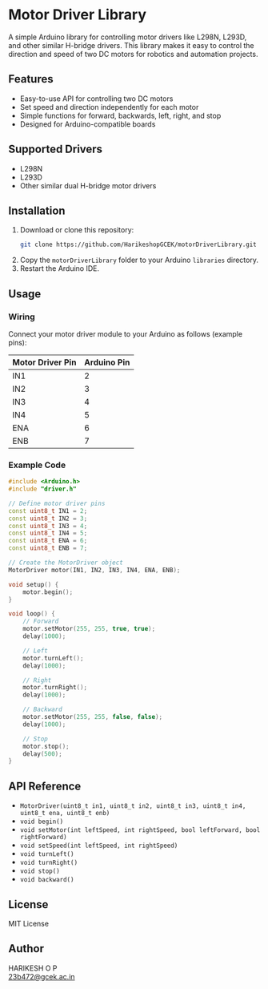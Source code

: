 # Motor Driver Library

A simple Arduino library for controlling motor drivers like L298N, L293D, and other similar H-bridge drivers. This library makes it easy to control the direction and speed of two DC motors for robotics and automation projects.

## Features

- Easy-to-use API for controlling two DC motors
- Set speed and direction independently for each motor
- Simple functions for forward, backwards, left, right, and stop
- Designed for Arduino-compatible boards

## Supported Drivers

- L298N
- L293D
- Other similar dual H-bridge motor drivers

## Installation

1. Download or clone this repository:
   ```sh
   git clone https://github.com/HarikeshopGCEK/motorDriverLibrary.git
   ```
2. Copy the `motorDriverLibrary` folder to your Arduino `libraries` directory.
3. Restart the Arduino IDE.

## Usage

### Wiring

Connect your motor driver module to your Arduino as follows (example pins):

| Motor Driver Pin | Arduino Pin |
| ---------------- | ----------- |
| IN1              | 2           |
| IN2              | 3           |
| IN3              | 4           |
| IN4              | 5           |
| ENA              | 6           |
| ENB              | 7           |

### Example Code

```cpp
#include <Arduino.h>
#include "driver.h"

// Define motor driver pins
const uint8_t IN1 = 2;
const uint8_t IN2 = 3;
const uint8_t IN3 = 4;
const uint8_t IN4 = 5;
const uint8_t ENA = 6;
const uint8_t ENB = 7;

// Create the MotorDriver object
MotorDriver motor(IN1, IN2, IN3, IN4, ENA, ENB);

void setup() {
    motor.begin();
}

void loop() {
    // Forward
    motor.setMotor(255, 255, true, true);
    delay(1000);

    // Left
    motor.turnLeft();
    delay(1000);

    // Right
    motor.turnRight();
    delay(1000);

    // Backward
    motor.setMotor(255, 255, false, false);
    delay(1000);

    // Stop
    motor.stop();
    delay(500);
}
```

## API Reference

- `MotorDriver(uint8_t in1, uint8_t in2, uint8_t in3, uint8_t in4, uint8_t ena, uint8_t enb)`
- `void begin()`
- `void setMotor(int leftSpeed, int rightSpeed, bool leftForward, bool rightForward)`
- `void setSpeed(int leftSpeed, int rightSpeed)`
- `void turnLeft()`
- `void turnRight()`
- `void stop()`
- `void backward()`

## License

MIT License

## Author

HARIKESH O P  
[23b472@gcek.ac.in](mailto:23b472@gcek.ac.in)
